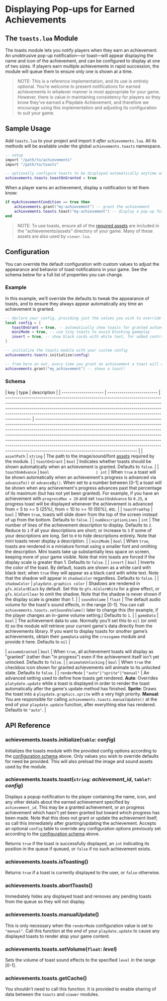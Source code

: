 # Displaying Pop-ups for Earned Achievements

## The `toasts.lua` Module

The toasts module lets you notify players when they earn an achievement. An unobtrusive pop-up notification—or toast—will appear displaying the name and icon of the achievement, and can be configured to display at one of two sizes. If players earn multiple achievements in rapid succession, the module will queue them to ensure only one is shown at a time.

> NOTE: This is a reference implementation, and its use is entirely optional. You’re welcome to present notifications for earned achievements in whatever manner is most appropriate for your game. However, there is value in maintaining consistency for players so they know they've earned a Playdate Achievement, and therefore we encourage using this implementation and adjusting its configuration to suit your game.

## Sample Usage

Add `toasts.lua` to your project and import it _after_ `achievements.lua`. All its methods will be available under the global `achievements.toasts` namespace.

```lua
-- setup
import "/path/to/achievements"
import "/path/to/toasts"

-- optionally configure toasts to be displayed automatically anytime an achievement is granted
achievements.toasts.toastOnGranted = true
```

When a player earns an achievement, display a notification to let them know:

```lua
if myAchievementCondition == true then
	achievements.grant("my-achievement") -- grant the achievement
	achievements.toasts.toast("my-achievement") -- display a pop-up for the earned achievement (skip this if toastOnGranted is true)
end
```

> NOTE:
> To use toasts, ensure all of the [required assets]("./assets") are included in the "achievements/assets" directory of your game. Many of these assets are also used by `viewer.lua`.

## Configuration

You can override the default configuration with custom values to adjust the appearance and behavior of toast notifications in your game. See the schema below for a full list of properties you can change.

### Example

In this example, we’ll override the defaults to tweak the appearance of toasts, and to ensure they always appear automatically any time an achievement is granted.

```lua
-- declare your config, providing just the values you wish to override
local config = {
   toastOnGrant = true, -- automatically show toasts for granted achievements
   miniMode = true, -- use tiny toasts to avoid blocking gameplay
   invert = true, -- show black cards with white text, for added contrast
}

-- initialize the toasts module with your custom config
achievements.toasts.initialize(config)

-- from here on out, every time you grant an achievement a toast will appear
achievements.grant("my_achievement") -- shows a toast!
```

### Schema

| key                   | type                      | description                                                                                                                                                                                                                                                                                                                           |
| --------------------- | ------------------------- | ------------------------------------------------------------------------------------------------------------------------------------------------------------------------------------------------------------------------------------------------------------------------------------------------------------------------------------- | --------------------------------------------------------------------------------------------------------------------------------------------------------------------------------------------------------------------------------------------------------------------------------------------------------------------------------------------------------------------------------------------------------------------------------------------------------------------------------------------------------------------------------------- |
| `assetPath`           | `string`                  | The path to the image/sound/font [assets]("./assets") required by the module.                                                                                                                                                                                                                                                         |
| `toastOnGrant`        | `bool`                    | Indicates whether toasts should be shown automatically when an achievement is granted. Defaults to `false`.                                                                                                                                                                                                                           |
| `toastOnAdvance`      | `bool                     | int`                                                                                                                                                                                                                                                                                                                                  | When `true` a toast will be shown automatically when an achievement's progress is advanced via `advanceTo()` or `advanceBy()`. When set to a number between [0-1] a toast will be shown when any achievement's progress advances past that percentage of its maximum (but has not yet been granted). For example, if you have an achievement with `progressMax = 20` and set `toastOnAdvance` to `0.25`, a progress toast will be displayed whenever the achievement is advanced from < 5 to >= 5 (25%), from < 10 to >= 10 (50%), etc. |
| `toastFromTop`        | `bool`                    | When `true`, toasts will slide down from the top of the screen instead of up from the bottom. Defaults to `false`.                                                                                                                                                                                                                    |
| `numDescriptionLines` | `int`                     | The number of lines of the achievement description to display. Defaults to `2`. Reduce to `1` if all your descriptions are short; or increase to `3` if some of your descriptions are long. Set to `0` to hide descriptions entirely. Note that mini toasts never display a description.                                              |
| `miniMode`            | `bool`                    | When `true`, toasts are rendered in a miniature format using a smaller font and omitting the description. Mini toasts take up substantially less space on screen, keeping more of your game visible. Note that mini toasts are forced if the display scale is greater than 1. Defaults to `false`.                                    |
| `invert`              | `bool`                    | Inverts the color of the toast. By default, toasts are shown as a white card with black text; when `true` they will appear as a black card with white text. Note that the shadow will appear in `shadowColor` regardless. Defaults to `false`.                                                                                        |
| `shadowColor`         | `playdate.graphics color` | Shadows are rendered in `gfx.kColorBlack` by default. Set this to `gfx.kColorWhite` for a glow effect, or `gfx.kColorClear` to omit the shadow. Note that the shadow is never shown if the display scale is greater than 1.                                                                                                           |
| `soundVolume`         | `float`                   | The default audio volume for the toast's sound effects, in the range [0-1]. You can call `achievements.toasts.setSoundVolume()` later to change this (for example, if the player changes an in-game volume setting.) Defaults to `1`.                                                                                                 |
| `gameData`            | `bool`                    | The achievement data to use. Normally you’ll set this to `nil` (or omit it) so the module will retrieve your current game's data directly from the achievements library. If you want to display toasts for _another_ game’s achievements, obtain their `gameData` using the `crossgame` module and provide it here. Defaults to `nil` |

| `assumeGranted` | `bool` | When `true`, all achievement toasts will display as "granted" (rather than "in progress") even if the achievement itself isn't yet unlocked. Defaults to `false`. |
| `animateUnlocking` | `bool` | When `true` the checkbox icon shown for granted achievements will animate to its unlocked state. Defaults to `false`. |
| `renderMode` | `"auto"|"sprite"|"manual"` | An advanced setting used to define how toasts get rendered. **Auto**: Overrides `platydate.update` while a toast is displayed in order to render the toast automatically after the game's update method has finished. **Sprite**: Draws the toast into a `playdate.graphics.sprite` with a very high priority. **Manual**: You are responsible for calling `achievements.toasts.manualUpdate()` at the end of your `playdate.update` function, after everything else has rendered. Defaults to `"auto"`. |

## API Reference

### achievements.toasts.initialize(`table`: _config_)

Initializes the toasts module with the provided config options according to the [configuration schema](#schema) above. Only values you wish to override defaults for need be provided. This will also preload the image and sound assets used by the module.

### achievements.toasts.toast(`string`: _achievement_id_, `table?`: _config_)

Displays a popup notification to the player containing the name, icon, and any other details about the earned achievement specified by `achievement_id`. This may be a granted achievement, or an progress achievement which hasn't yet been granted but toward which progress has been made. Note that this does not grant or update the achievement itself, so call this immediately after granting/updating the achievement. Accepts an optional `config` table to override any configuration options previously set according to the [configuration schema](#schema) above.

Returns `true` if the toast is successfully displayed, an `int` indicating its position in the queue if queued, or `false` if no such achievement exists.

### achievements.toasts.isToasting()

Returns `true` if a toast is currently displayed to the user, or `false` otherwise.

### achievements.toasts.abortToasts()

Immediately hides any displayed toast and removes any pending toasts from the queue so they will not display.

### achievements.toasts.manualUpdate()

This is only necessary when the `renderMode` configuration value is set to `"manual"`. Call this function at the _end_ of your `playdate.update` to cause any displayed toasts to render atop your game content.

### achievements.toasts.setVolume(`float`: _level_)

Sets the volume of toast sound effects to the specified `level` in the range [0-1].

### achievements.toasts.getCache()

You shouldn’t need to call this function. It is provided to enable sharing of data between the `toasts` and `viewer` modules.
